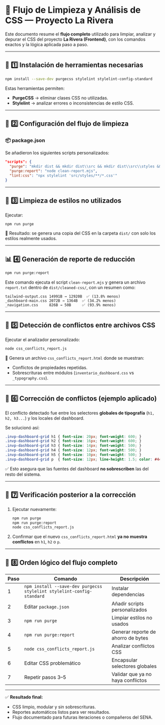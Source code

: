 # 🧼 Flujo de Limpieza y Análisis de CSS — Proyecto La Rivera

Este documento resume el **flujo completo** utilizado para limpiar, analizar y depurar el CSS del proyecto **La Rivera (Frontend)**, con los comandos exactos y la lógica aplicada paso a paso.

---

## 🧩 1️⃣ Instalación de herramientas necesarias

```bash
npm install --save-dev purgecss stylelint stylelint-config-standard
```

Estas herramientas permiten:

* **PurgeCSS** → eliminar clases CSS no utilizadas.
* **Stylelint** → analizar errores o inconsistencias de estilo CSS.

---

## 🧱 2️⃣ Configuración del flujo de limpieza

### 📦 package.json

Se añadieron los siguientes scripts personalizados:

```json
"scripts": {
  "purge": "mkdir dist && mkdir dist\\src && mkdir dist\\src\\styles && mkdir dist\\src\\styles\\atoms && mkdir dist\\src\\styles\\molecules && mkdir dist\\src\\styles\\organisms && mkdir dist\\src\\styles\\base && mkdir dist\\src\\styles\\utilities && npx purgecss --content \"src/**/*.html\" \"src/**/*.js\" --css \"src/styles/**/*.css\" --output \"dist\"",
  "purge:report": "node clean-report.mjs",
  "lint:css": "npx stylelint 'src/styles/**/*.css'"
}
```

---

## 🧼 3️⃣ Limpieza de estilos no utilizados

Ejecutar:

```bash
npm run purge
```

📁 Resultado: se genera una copia del CSS en la carpeta `dist/` con solo los estilos realmente usados.

---

## 📊 4️⃣ Generación de reporte de reducción

```bash
npm run purge:report
```

Este comando ejecuta el script `clean-report.mjs` y genera un archivo `report.txt` dentro de `dist/cleaned-css/`, con un resumen como:

```
tailwind-output.css 14991B → 12920B  ✅ (13.8% menos)
_dashboard-main.css 2072B → 1364B  ✅ (34.2% menos)
_navigation.css     826B → 50B     ✅ (93.9% menos)
```

---

## 🧠 5️⃣ Detección de conflictos entre archivos CSS

Ejecutar el analizador personalizado:

```bash
node css_conflicts_report.js
```

📄 Genera un archivo `css_conflicts_report.html` donde se muestran:

* Conflictos de propiedades repetidas.
* Sobrescrituras entre módulos (`inventario_dashboard.css` vs `_typography.css`).

---

## 🧩 6️⃣ Corrección de conflictos (ejemplo aplicado)

El conflicto detectado fue entre los selectores **globales de tipografía** (`h1, h2, h3...`) y los locales del dashboard.

Se solucionó así:

```css
.invp-dashboard-grid h1 { font-size: 20px; font-weight: 600; }
.invp-dashboard-grid h2 { font-size: 16px; font-weight: 600; }
.invp-dashboard-grid h3 { font-size: 14px; font-weight: 500; }
.invp-dashboard-grid h4 { font-size: 12px; font-weight: 500; }
.invp-dashboard-grid h5 { font-size: 10px; font-weight: 500; }
.invp-dashboard-grid p  { font-size: 12px; line-height: 1.5; color: #444; }
```

✅ Esto asegura que las fuentes del dashboard **no sobrescriben** las del resto del sistema.

---

## 🧾 7️⃣ Verificación posterior a la corrección

1. Ejecutar nuevamente:

   ```bash
   npm run purge
   npm run purge:report
   node css_conflicts_report.js
   ```

2. Confirmar que el nuevo `css_conflicts_report.html` **ya no muestra conflictos** en `h1`, `h2` o `p`.

---

## 🧭 8️⃣ Orden lógico del flujo completo

| Paso | Comando                                                               | Descripción                        |
| ---- | --------------------------------------------------------------------- | ---------------------------------- |
| 1    | `npm install --save-dev purgecss stylelint stylelint-config-standard` | Instalar dependencias              |
| 2    | Editar `package.json`                                                 | Añadir scripts personalizados      |
| 3    | `npm run purge`                                                       | Limpiar estilos no usados          |
| 4    | `npm run purge:report`                                                | Generar reporte de ahorro de bytes |
| 5    | `node css_conflicts_report.js`                                        | Analizar conflictos CSS            |
| 6    | Editar CSS problemático                                               | Encapsular selectores globales     |
| 7    | Repetir pasos 3–5                                                     | Validar que ya no haya conflictos  |

---

✅ **Resultado final:**

* CSS limpio, modular y sin sobrescrituras.
* Reportes automáticos listos para ver resultados.
* Flujo documentado para futuras iteraciones o compañeros del SENA.
